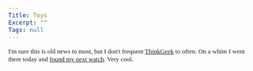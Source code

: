 ```yaml
---
Title: Toys
Excerpt: ""
Tags: null
---
```

<font face=Verdana size=2>I'm sure this is old news to most, but I don't frequent </font><a href="http://www.thinkgeek.com/"><font face=Verdana size=2>ThinkGeek</font></a><font face=Verdana size=2> to often. On a whim I went there today and </font><a href="http://www.thinkgeek.com/gadgets/watches/5eec/"><font face=Verdana size=2>found my next watch</font></a><font face=Verdana size=2>. Very cool.</font>